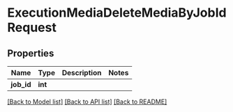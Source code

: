 # ExecutionMediaDeleteMediaByJobIdRequest

## Properties
Name | Type | Description | Notes
------------ | ------------- | ------------- | -------------
**job_id** | **int** |  | 

[[Back to Model list]](../README.md#documentation-for-models) [[Back to API list]](../README.md#documentation-for-api-endpoints) [[Back to README]](../README.md)


